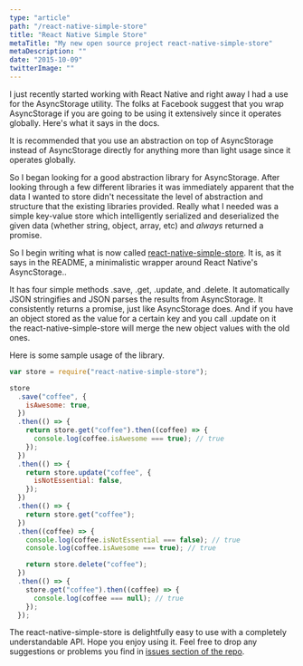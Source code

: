 ```yaml
---
type: "article"
path: "/react-native-simple-store"
title: "React Native Simple Store"
metaTitle: "My new open source project react-native-simple-store"
metaDescription: ""
date: "2015-10-09"
twitterImage: ""
---
```


I just recently started working with React Native and right away I had a use for the AsyncStorage utility. The folks at Facebook suggest that you wrap AsyncStorage if you are going to be using it extensively since it operates globally. Here's what it says in the docs.

It is recommended that you use an abstraction on top of AsyncStorage instead of AsyncStorage directly for anything more than light usage since it operates globally.

So I began looking for a good abstraction library for AsyncStorage. After looking through a few different libraries it was immediately apparent that the data I wanted to store didn't necessitate the level of abstraction and structure that the existing libraries provided. Really what I needed was a simple key-value store which intelligently serialized and deserialized the given data (whether string, object, array, etc) and *always* returned a promise.

So I begin writing what is now called [react-native-simple-store](https://www.npmjs.com/package/react-native-simple-store). It is, as it says in the README, a minimalistic wrapper around React Native's AsyncStorage..

It has four simple methods .save, .get, .update, and .delete. It automatically JSON stringifies and JSON parses the results from AsyncStorage. It consistently returns a promise, just like AsyncStorage does. And if you have an object stored as the value for a certain key and you call .update on it the react-native-simple-store will merge the new object values with the old ones.

Here is some sample usage of the library.

```js
var store = require("react-native-simple-store");

store
  .save("coffee", {
    isAwesome: true,
  })
  .then(() => {
    return store.get("coffee").then((coffee) => {
      console.log(coffee.isAwesome === true); // true
    });
  })
  .then(() => {
    return store.update("coffee", {
      isNotEssential: false,
    });
  })
  .then(() => {
    return store.get("coffee");
  })
  .then((coffee) => {
    console.log(coffee.isNotEssential === false); // true
    console.log(coffee.isAwesome === true); // true

    return store.delete("coffee");
  })
  .then(() => {
    store.get("coffee").then((coffee) => {
      console.log(coffee === null); // true
    });
  });
```

The react-native-simple-store is delightfully easy to use with a completely understandable API. Hope you enjoy using it. Feel free to drop any suggestions or problems you find in [issues section of the repo](https://github.com/jasonmerino/react-native-simple-store/issues).
